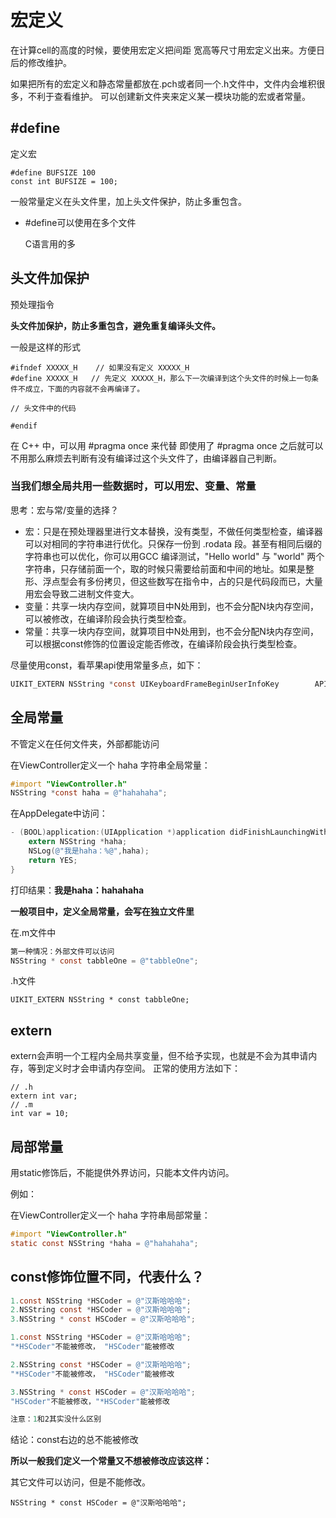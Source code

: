 # 宏定义

在计算cell的高度的时候，要使用宏定义把间距 宽高等尺寸用宏定义出来。方便日后的修改维护。

如果把所有的宏定义和静态常量都放在.pch或者同一个.h文件中，文件内会堆积很多，不利于查看维护。
可以创建新文件夹来定义某一模块功能的宏或者常量。

## #define	

定义宏

```
#define	BUFSIZE 100
const int BUFSIZE = 100;
```

一般常量定义在头文件里，加上头文件保护，防止多重包含。

- #define可以使用在多个文件

  C语言用的多

## 头文件加保护

预处理指令

**头文件加保护，防止多重包含，避免重复编译头文件。**

一般是这样的形式

```
#ifndef XXXXX_H    // 如果没有定义 XXXXX_H
#define XXXXX_H   // 先定义 XXXXX_H，那么下一次编译到这个头文件的时候上一句条件不成立，下面的内容就不会再编译了。

// 头文件中的代码

#endif
```

在 C++ 中，可以用 #pragma once 来代替
即使用了 #pragma once 之后就可以不用那么麻烦去判断有没有编译过这个头文件了，由编译器自己判断。

### 当我们想全局共用一些数据时，可以用宏、变量、常量

思考：宏与常/变量的选择？

- 宏：只是在预处理器里进行文本替换，没有类型，不做任何类型检查，编译器可以对相同的字符串进行优化。只保存一份到 .rodata 段。甚至有相同后缀的字符串也可以优化，你可以用GCC 编译测试，"Hello world" 与 "world" 两个字符串，只存储前面一个，取的时候只需要给前面和中间的地址。如果是整形、浮点型会有多份拷贝，但这些数写在指令中，占的只是代码段而已，大量用宏会导致二进制文件变大。
- 变量：共享一块内存空间，就算项目中N处用到，也不会分配N块内存空间，可以被修改，在编译阶段会执行类型检查。
- 常量：共享一块内存空间，就算项目中N处用到，也不会分配N块内存空间，可以根据const修饰的位置设定能否修改，在编译阶段会执行类型检查。

尽量使用const，看苹果api使用常量多点，如下：

```objective-c
UIKIT_EXTERN NSString *const UIKeyboardFrameBeginUserInfoKey        API_AVAILABLE(ios(3.2)) API_UNAVAILABLE(tvos); // NSValue of CGRect
```

## 全局常量

不管定义在任何文件夹，外部都能访问

在ViewController定义一个 haha 字符串全局常量：

```objective-c
#import "ViewController.h"
NSString *const haha = @"hahahaha";
```

在AppDelegate中访问：

```objective-c
- (BOOL)application:(UIApplication *)application didFinishLaunchingWithOptions:(NSDictionary *)launchOptions {
    extern NSString *haha;
    NSLog(@"我是haha：%@",haha);
    return YES;
}
```

打印结果：**我是haha：hahahaha**

**一般项目中，定义全局常量，会写在独立文件里**

在.m文件中

```objective-c
第一种情况：外部文件可以访问
NSString * const tabbleOne = @"tabbleOne";
```

.h文件

```
UIKIT_EXTERN NSString * const tabbleOne;
```

## extern

extern会声明一个工程内全局共享变量，但不给予实现，也就是不会为其申请内存，等到定义时才会申请内存空间。
正常的使用方法如下：

```
// .h
extern int var;
// .m
int var = 10;
```

## 局部常量

用static修饰后，不能提供外界访问，只能本文件内访问。

例如：

在ViewController定义一个 haha 字符串局部常量：

```objective-c
#import "ViewController.h"
static const NSString *haha = @"hahahaha";
```

## const修饰位置不同，代表什么？

```objective-c
1.const NSString *HSCoder = @"汉斯哈哈哈";
2.NSString const *HSCoder = @"汉斯哈哈哈";
3.NSString * const HSCoder = @"汉斯哈哈哈";
```

```objective-c
1.const NSString *HSCoder = @"汉斯哈哈哈";
"*HSCoder"不能被修改， "HSCoder"能被修改

2.NSString const *HSCoder = @"汉斯哈哈哈";
"*HSCoder"不能被修改， "HSCoder"能被修改

3.NSString * const HSCoder = @"汉斯哈哈哈";
"HSCoder"不能被修改，"*HSCoder"能被修改

注意：1和2其实没什么区别
```

结论：const右边的总不能被修改

**所以一般我们定义一个常量又不想被修改应该这样：**

其它文件可以访问，但是不能修改。

```objc
NSString * const HSCoder = @"汉斯哈哈哈";
```

